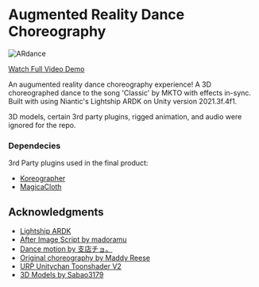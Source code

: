 # Augmented Reality Dance Choreography

![ARdance](https://user-images.githubusercontent.com/10013436/192826075-742cc3d1-7bc3-4e28-baf4-35e8d42bf12f.gif)

[Watch Full Video Demo](https://streamable.com/qly5o8#)

An augumented reality dance choreography experience! A 3D choreographed dance to the song 'Classic' by MKTO with effects in-sync.
Built with using Niantic's Lightship ARDK on Unity version 2021.3f.4f1.

3D models, certain 3rd party plugins, rigged animation, and audio were ignored for the repo.

### Dependecies

3rd Party plugins used in the final product:
- [Koreographer](https://assetstore.unity.com/packages/tools/audio/koreographer-54639)
- [MagicaCloth](https://assetstore.unity.com/packages/tools/physics/magica-cloth-160144)

## Acknowledgments
- [Lightship ARDK](https://lightship.dev/)
- [After Image Script by madoramu](https://github.com/madoramu/AfterImage)
- [Dance motion by 支店チョ。](https://seiga.nicovideo.jp/seiga/im6027810)
- [Original choreography by Maddy Reese](https://www.youtube.com/watch?v=d9H7DnyDKJ0&t=0s)
- [URP Unitychan Toonshader V2](https://github.com/unity3d-jp/UnityChanToonShaderVer2_Project)
- [3D Models by Sabao3179](https://twitter.com/kubotatoshinobu)
